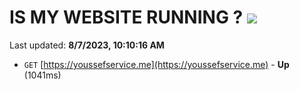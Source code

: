 # IS MY WEBSITE RUNNING ? [![](https://img.shields.io/static/v1?label=Sponsor&message=%E2%9D%A4&logo=GitHub&color=%23fe8e86)](https://github.com/sponsors/<username>)

Last updated: **8/7/2023, 10:10:16 AM**

- `GET` [https://youssefservice.me](https://youssefservice.me) - **Up** (1041ms)
